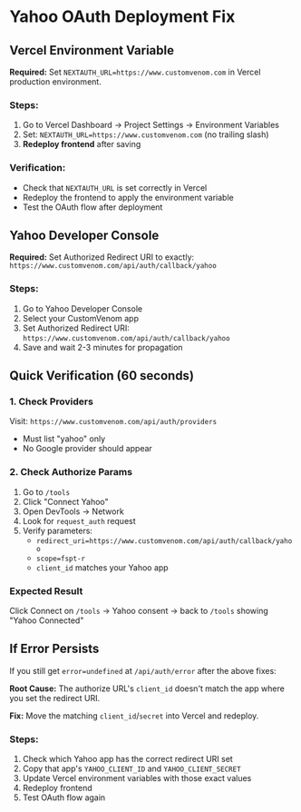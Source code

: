 # Yahoo OAuth Deployment Fix

## Vercel Environment Variable

**Required:** Set `NEXTAUTH_URL=https://www.customvenom.com` in Vercel production environment.

### Steps:
1. Go to Vercel Dashboard → Project Settings → Environment Variables
2. Set: `NEXTAUTH_URL=https://www.customvenom.com` (no trailing slash)
3. **Redeploy frontend** after saving

### Verification:
- Check that `NEXTAUTH_URL` is set correctly in Vercel
- Redeploy the frontend to apply the environment variable
- Test the OAuth flow after deployment

## Yahoo Developer Console

**Required:** Set Authorized Redirect URI to exactly:
`https://www.customvenom.com/api/auth/callback/yahoo`

### Steps:
1. Go to Yahoo Developer Console
2. Select your CustomVenom app
3. Set Authorized Redirect URI: `https://www.customvenom.com/api/auth/callback/yahoo`
4. Save and wait 2-3 minutes for propagation

## Quick Verification (60 seconds)

### 1. Check Providers
Visit: `https://www.customvenom.com/api/auth/providers`
- Must list "yahoo" only
- No Google provider should appear

### 2. Check Authorize Params
1. Go to `/tools`
2. Click "Connect Yahoo"
3. Open DevTools → Network
4. Look for `request_auth` request
5. Verify parameters:
   - `redirect_uri=https://www.customvenom.com/api/auth/callback/yahoo`
   - `scope=fspt-r`
   - `client_id` matches your Yahoo app

### Expected Result
Click Connect on `/tools` → Yahoo consent → back to `/tools` showing "Yahoo Connected"

## If Error Persists

If you still get `error=undefined` at `/api/auth/error` after the above fixes:

**Root Cause:** The authorize URL's `client_id` doesn't match the app where you set the redirect URI.

**Fix:** Move the matching `client_id`/`secret` into Vercel and redeploy.

### Steps:
1. Check which Yahoo app has the correct redirect URI set
2. Copy that app's `YAHOO_CLIENT_ID` and `YAHOO_CLIENT_SECRET`
3. Update Vercel environment variables with those exact values
4. Redeploy frontend
5. Test OAuth flow again
